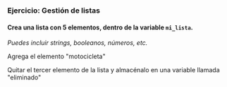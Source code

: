 ### Ejercicio: Gestión de listas
#### Crea una lista con 5 elementos, dentro de la variable `mi_lista`.

*Puedes incluir strings, booleanos, números, etc.*

Agrega el elemento "motocicleta"

Quitar el tercer elemento de la lista y almacénalo en una variable llamada "eliminado"